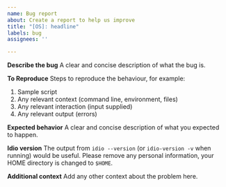 ```yaml
---
name: Bug report
about: Create a report to help us improve
title: "[OS]: headline"
labels: bug
assignees: ''

---
```


**Describe the bug**
A clear and concise description of what the bug is.

**To Reproduce**
Steps to reproduce the behaviour, for example:
1. Sample script
2. Any relevant context (command line, environment, files)
3. Any relevant interaction (input supplied)
4. Any relevant output (errors)

**Expected behavior**
A clear and concise description of what you expected to happen.

**Idio version**
The output from `idio --version` (or `idio-version -v` when running)
would be useful.  Please remove any personal information, your HOME
directory is changed to `$HOME`.

**Additional context**
Add any other context about the problem here.
